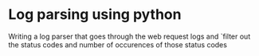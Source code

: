 # Log parsing using python
Writing a log parser that goes through the web request logs and 
`filter out the status codes and number of occurences of those status codes

